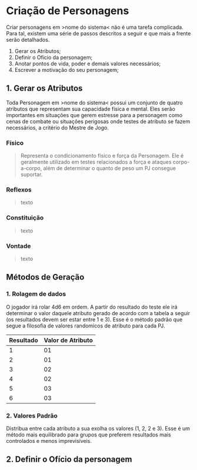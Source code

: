 # Criação de Personagens

Criar personagens em >nome do sistema< não é uma tarefa complicada. Para tal, existem uma série de passos descritos a seguir e que mais a frente serão detalhados.

1. Gerar os Atributos;
2. Definir o Ofício da personagem;
3. Anotar pontos de vida, poder e demais valores necessários;
4. Escrever a motivação do seu personagem;

## 1. Gerar os Atributos

Toda Personagem em >nome do sistema< possui um conjunto de quatro atributos que representam sua capacidade física e mental. Eles serão importantes em situações que gerem estresse para a personagem como cenas de combate ou situações perigosas onde testes de atributo se fazem necessários, a critério do Mestre de Jogo.

### Físico

> Representa o condicionamento físico e força da Personagem. Ele é geralmente utilizado em testes relacionados a força e ataques corpo-a-corpo, além de determinar o quanto de peso um PJ consegue suportar.

### Reflexos

>texto

### Constituição

>texto

### Vontade

>texto

## Métodos de Geração

### 1. Rolagem de dados

O jogador irá rolar 4d6 em ordem. A partir do resultado do teste ele irá determinar o valor daquele atributo gerado de acordo com a tabela a seguir (os resultados devem ser estar entre 1 e 3). Esse é o método padrão que segue a filosofia de valores randomicos de atributo para cada PJ.

|Resultado|Valor de Atributo|
|---------|-----------------|
|1|01|
|2|01|
|3|02|
|4|02|
|5|03|
|6|03|

### 2. Valores Padrão

Distribua entre cada atributo a sua exolha os valores (1, 2, 2 e 3). Esse é um método mais equilibrado para grupos que preferem resultados mais controlados e menos imprevisíveis.

## 2. Definir o Ofício da personagem
